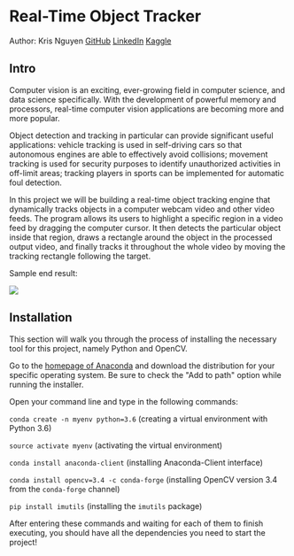 # Real-Time Object Tracker

Author: Kris Nguyen
[GitHub](https://github.com/KrisNguyen135)
[LinkedIn](https://www.linkedin.com/in/quan-m-nguyen/)
[Kaggle](https://www.kaggle.com/quannguyen135)

## Intro
Computer vision is an exciting, ever-growing field in computer science, and data
science specifically. With the development of powerful memory and processors,
real-time computer vision applications are becoming more and more popular.

Object detection and tracking in particular can provide significant useful
applications: vehicle tracking is used in self-driving cars so that autonomous
engines are able to effectively avoid collisions; movement tracking is used for
security purposes to identify unauthorized activities in off-limit areas;
tracking players in sports can be implemented for automatic foul detection.

In this project we will be building a real-time object tracking engine that
dynamically tracks objects in a computer webcam video and other video feeds.
The program allows its users to highlight a specific region in a video feed by
dragging the computer cursor. It then detects the particular object inside that
region, draws a rectangle around the object in the processed output video, and
finally tracks it throughout the whole video by moving the tracking rectangle
following the target.

Sample end result:

[![](http://img.youtube.com/vi/mZrJs-YWlc0/0.jpg)](http://www.youtube.com/watch?v=mZrJs-YWlc0)

## Installation
This section will walk you through the process of installing the necessary tool
for this project, namely Python and OpenCV.

Go to the [homepage of Anaconda](https://www.anaconda.com/download/#macos) and
download the distribution for your specific operating system. Be sure to check the "Add to path" option
while running the installer.

Open your command line and type in the following commands:

`conda create -n myenv python=3.6` (creating a virtual environment with Python 3.6)

`source activate myenv` (activating the virtual environment)

`conda install anaconda-client` (installing Anaconda-Client interface)

`conda install opencv=3.4 -c conda-forge` (installing OpenCV version 3.4 from
the `conda-forge` channel)

`pip install imutils` (installing the `imutils` package)

After entering these commands and waiting for each of them to finish executing,
you should have all the dependencies you need to start the project!
